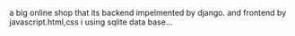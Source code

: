 a big online shop that its backend impelmented by django.
  and frontend by javascript.html,css
  i using sqlite data base...
